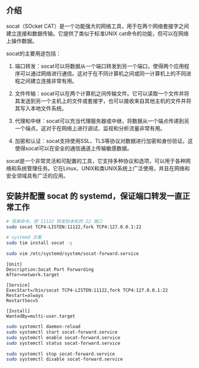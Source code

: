 
## 介绍

socat（SOcket CAT）是一个功能强大的网络工具，用于在两个网络套接字之间建立连接和数据传输。它提供了类似于标准UNIX cat命令的功能，但可以在网络上操作数据。

socat的主要用途包括：

1. 端口转发：socat可以将数据从一个端口转发到另一个端口，使得两个应用程序可以通过网络进行通信。这对于在不同计算机之间或同一计算机上的不同进程之间建立连接非常有用。

2. 文件传输：socat可以在两个计算机之间传输文件。它可以读取一个文件并将其发送到另一个主机上的文件或套接字，也可以接收来自其他主机的文件并将其写入本地文件系统。

3. 代理和中继：socat可以充当代理服务器或中继，将数据从一个端点传递到另一个端点。这对于在网络上进行调试、监视和分析流量非常有用。

4. 加密和认证：socat支持使用SSL、TLS等协议对数据进行加密和身份验证。这使得socat可以在安全的通信通道上传输敏感数据。

socat是一个非常灵活和可配置的工具，它支持多种协议和选项，可以用于各种网络和系统管理任务。它在Linux、UNIX和类UNIX系统上广泛使用，并且在网络和安全领域具有广泛的应用。

## 安装并配置 socat 的 systemd，保证端口转发一直正常工作

```bash
# 简单命令，把 11122 转发到本机的 22 端口
sudo socat TCP4-LISTEN:11122,fork TCP4:127.0.0.1:22

# systemd 方案
sudo tim install socat -y

sudo vim /etc/systemd/system/socat-forward.service
```

```
[Unit]
Description:Socat Port Forwarding
After=network.target

[Service]
ExecStart=/bin/socat TCP4-LISTEN:11122,fork TCP4:127.0.0.1:22
Restart=always
RestartSec=5

[Install]
WantedBy=multi-user.target
```

```bash
sudo systemctl daemon-reload
sudo systemctl start socat-forward.service
sudo systemctl enable socat-forward.service
sudo systemctl status socat-forward.service

sudo systemctl stop socat-forward.service
sudo systemctl disable socat-forward.service
```

